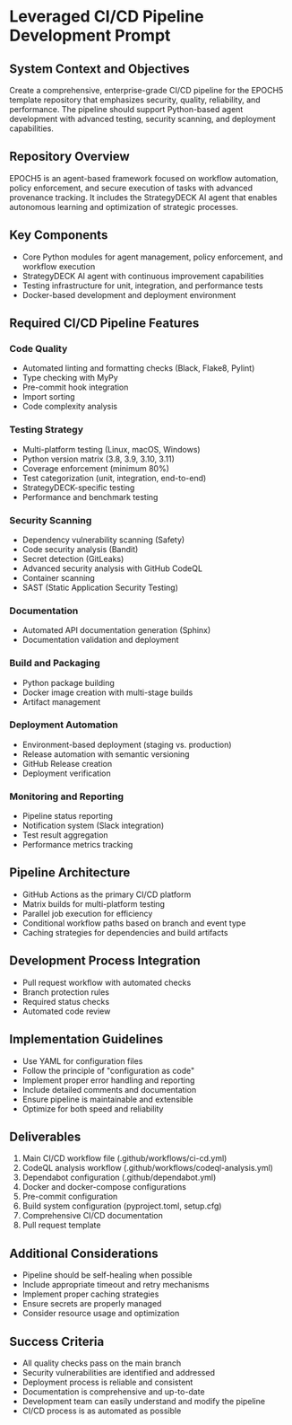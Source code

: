 # Leveraged CI/CD Pipeline Development Prompt

## System Context and Objectives
Create a comprehensive, enterprise-grade CI/CD pipeline for the EPOCH5 template repository that emphasizes security, quality, reliability, and performance. The pipeline should support Python-based agent development with advanced testing, security scanning, and deployment capabilities.

## Repository Overview
EPOCH5 is an agent-based framework focused on workflow automation, policy enforcement, and secure execution of tasks with advanced provenance tracking. It includes the StrategyDECK AI agent that enables autonomous learning and optimization of strategic processes.

## Key Components
- Core Python modules for agent management, policy enforcement, and workflow execution
- StrategyDECK AI agent with continuous improvement capabilities
- Testing infrastructure for unit, integration, and performance tests
- Docker-based development and deployment environment

## Required CI/CD Pipeline Features

### Code Quality
- Automated linting and formatting checks (Black, Flake8, Pylint)
- Type checking with MyPy
- Pre-commit hook integration
- Import sorting
- Code complexity analysis

### Testing Strategy
- Multi-platform testing (Linux, macOS, Windows)
- Python version matrix (3.8, 3.9, 3.10, 3.11)
- Coverage enforcement (minimum 80%)
- Test categorization (unit, integration, end-to-end)
- StrategyDECK-specific testing
- Performance and benchmark testing

### Security Scanning
- Dependency vulnerability scanning (Safety)
- Code security analysis (Bandit)
- Secret detection (GitLeaks)
- Advanced security analysis with GitHub CodeQL
- Container scanning
- SAST (Static Application Security Testing)

### Documentation
- Automated API documentation generation (Sphinx)
- Documentation validation and deployment

### Build and Packaging
- Python package building
- Docker image creation with multi-stage builds
- Artifact management

### Deployment Automation
- Environment-based deployment (staging vs. production)
- Release automation with semantic versioning
- GitHub Release creation
- Deployment verification

### Monitoring and Reporting
- Pipeline status reporting
- Notification system (Slack integration)
- Test result aggregation
- Performance metrics tracking

## Pipeline Architecture
- GitHub Actions as the primary CI/CD platform
- Matrix builds for multi-platform testing
- Parallel job execution for efficiency
- Conditional workflow paths based on branch and event type
- Caching strategies for dependencies and build artifacts

## Development Process Integration
- Pull request workflow with automated checks
- Branch protection rules
- Required status checks
- Automated code review

## Implementation Guidelines
- Use YAML for configuration files
- Follow the principle of "configuration as code"
- Implement proper error handling and reporting
- Include detailed comments and documentation
- Ensure pipeline is maintainable and extensible
- Optimize for both speed and reliability

## Deliverables
1. Main CI/CD workflow file (.github/workflows/ci-cd.yml)
2. CodeQL analysis workflow (.github/workflows/codeql-analysis.yml)
3. Dependabot configuration (.github/dependabot.yml)
4. Docker and docker-compose configurations
5. Pre-commit configuration
6. Build system configuration (pyproject.toml, setup.cfg)
7. Comprehensive CI/CD documentation
8. Pull request template

## Additional Considerations
- Pipeline should be self-healing when possible
- Include appropriate timeout and retry mechanisms
- Implement proper caching strategies
- Ensure secrets are properly managed
- Consider resource usage and optimization

## Success Criteria
- All quality checks pass on the main branch
- Security vulnerabilities are identified and addressed
- Deployment process is reliable and consistent
- Documentation is comprehensive and up-to-date
- Development team can easily understand and modify the pipeline
- CI/CD process is as automated as possible
